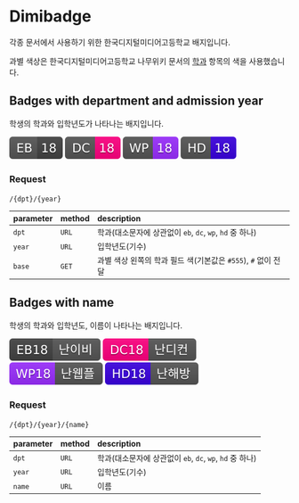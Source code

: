 # Dimibadge
각종 문서에서 사용하기 위한 한국디지털미디어고등학교 배지입니다.

과별 색상은 한국디지털미디어고등학교 나무위키 문서의 [학과](https://namu.wiki/w/한국디지털미디어고등학교#s-4) 항목의 색을 사용했습니다.

## Badges with department and admission year
학생의 학과와 입학년도가 나타나는 배지입니다.

![EB](./examples/minimal/eb.svg)
![DC](./examples/minimal/dc.svg)
![WP](./examples/minimal/wp.svg)
![HD](./examples/minimal/hd.svg)

### Request

`/{dpt}/{year}`

| parameter | method | description |
|:----------|:-------|:------------|
| `dpt`     | `URL`  | 학과(대소문자에 상관없이 `eb`, `dc`, `wp`, `hd` 중 하나) |
| `year`    | `URL`  | 입학년도(기수) |
| `base`    | `GET`  | 과별 색상 왼쪽의 학과 필드 색(기본값은 `#555`), `#` 없이 전달 |

## Badges with name
학생의 학과와 입학년도, 이름이 나타나는 배지입니다.

![EB](./examples/named/eb.svg)
![DC](./examples/named/dc.svg)
![WP](./examples/named/wp.svg)
![HD](./examples/named/hd.svg)

### Request

`/{dpt}/{year}/{name}`

| parameter | method | description |
|:----------|:-------|:------------|
| `dpt`     | `URL`  | 학과(대소문자에 상관없이 `eb`, `dc`, `wp`, `hd` 중 하나) |
| `year`    | `URL`  | 입학년도(기수) |
| `name`    | `URL`  | 이름 |
